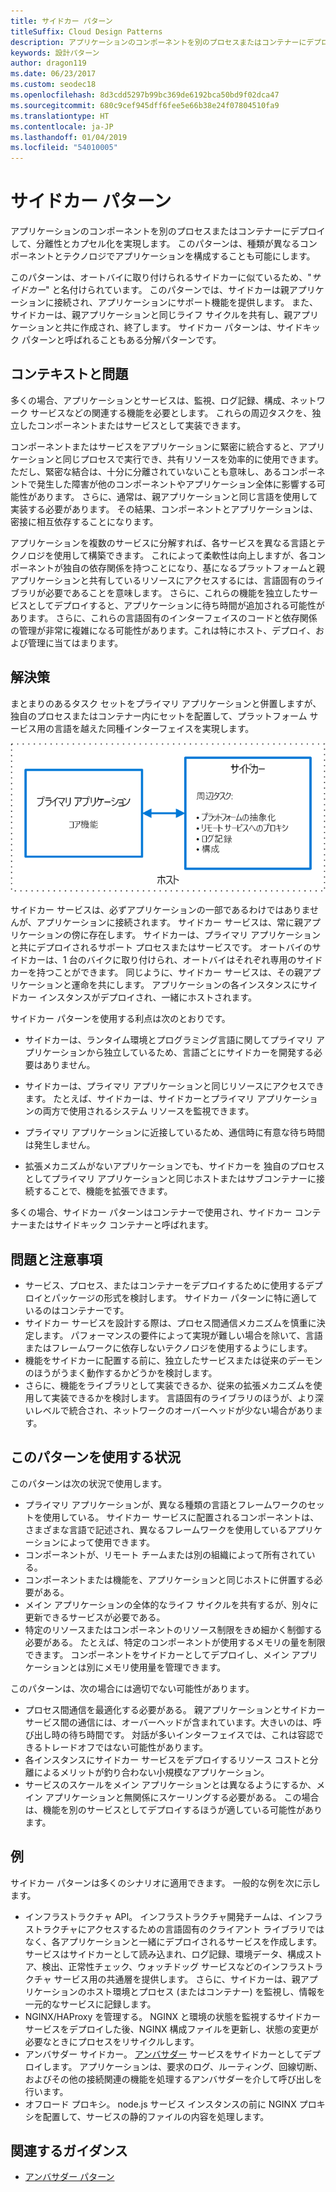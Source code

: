 ```yaml
---
title: サイドカー パターン
titleSuffix: Cloud Design Patterns
description: アプリケーションのコンポーネントを別のプロセスまたはコンテナーにデプロイして、分離性とカプセル化を実現します。
keywords: 設計パターン
author: dragon119
ms.date: 06/23/2017
ms.custom: seodec18
ms.openlocfilehash: 8d3cdd5297b99bc369de6192bca50bd9f02dca47
ms.sourcegitcommit: 680c9cef945dff6fee5e66b38e24f07804510fa9
ms.translationtype: HT
ms.contentlocale: ja-JP
ms.lasthandoff: 01/04/2019
ms.locfileid: "54010005"
---
```

# <a name="sidecar-pattern"></a>サイドカー パターン

アプリケーションのコンポーネントを別のプロセスまたはコンテナーにデプロイして、分離性とカプセル化を実現します。 このパターンは、種類が異なるコンポーネントとテクノロジでアプリケーションを構成することも可能にします。

このパターンは、オートバイに取り付けられるサイドカーに似ているため、"*サイドカー*" と名付けられています。 このパターンでは、サイドカーは親アプリケーションに接続され、アプリケーションにサポート機能を提供します。 また、サイドカーは、親アプリケーションと同じライフ サイクルを共有し、親アプリケーションと共に作成され、終了します。 サイドカー パターンは、サイドキック パターンと呼ばれることもある分解パターンです。

## <a name="context-and-problem"></a>コンテキストと問題

多くの場合、アプリケーションとサービスは、監視、ログ記録、構成、ネットワーク サービスなどの関連する機能を必要とします。 これらの周辺タスクを、独立したコンポーネントまたはサービスとして実装できます。

コンポーネントまたはサービスをアプリケーションに緊密に統合すると、アプリケーションと同じプロセスで実行でき、共有リソースを効率的に使用できます。 ただし、緊密な結合は、十分に分離されていないことも意味し、あるコンポーネントで発生した障害が他のコンポーネントやアプリケーション全体に影響する可能性があります。 さらに、通常は、親アプリケーションと同じ言語を使用して実装する必要があります。 その結果、コンポーネントとアプリケーションは、密接に相互依存することになります。

アプリケーションを複数のサービスに分解すれば、各サービスを異なる言語とテクノロジを使用して構築できます。 これによって柔軟性は向上しますが、各コンポーネントが独自の依存関係を持つことになり、基になるプラットフォームと親アプリケーションと共有しているリソースにアクセスするには、言語固有のライブラリが必要であることを意味します。 さらに、これらの機能を独立したサービスとしてデプロイすると、アプリケーションに待ち時間が追加される可能性があります。 さらに、これらの言語固有のインターフェイスのコードと依存関係の管理が非常に複雑になる可能性があります。これは特にホスト、デプロイ、および管理に当てはまります。

## <a name="solution"></a>解決策

まとまりのあるタスク セットをプライマリ アプリケーションと併置しますが、独自のプロセスまたはコンテナー内にセットを配置して、プラットフォーム サービス用の言語を越えた同種インターフェイスを実現します。

![サイドカー パターンの図](./_images/sidecar.png)

サイドカー サービスは、必ずアプリケーションの一部であるわけではありませんが、アプリケーションに接続されます。 サイドカー サービスは、常に親アプリケーションの傍に存在します。 サイドカーは、プライマリ アプリケーションと共にデプロイされるサポート プロセスまたはサービスです。 オートバイのサイドカーは、1 台のバイクに取り付けられ、オートバイはそれぞれ専用のサイドカーを持つことができます。 同じように、サイドカー サービスは、その親アプリケーションと運命を共にします。 アプリケーションの各インスタンスにサイドカー インスタンスがデプロイされ、一緒にホストされます。

サイドカー パターンを使用する利点は次のとおりです。

- サイドカーは、ランタイム環境とプログラミング言語に関してプライマリ アプリケーションから独立しているため、言語ごとにサイドカーを開発する必要はありません。

- サイドカーは、プライマリ アプリケーションと同じリソースにアクセスできます。 たとえば、サイドカーは、サイドカーとプライマリ アプリケーションの両方で使用されるシステム リソースを監視できます。

- プライマリ アプリケーションに近接しているため、通信時に有意な待ち時間は発生しません。

- 拡張メカニズムがないアプリケーションでも、サイドカーを 独自のプロセスとしてプライマリ アプリケーションと同じホストまたはサブコンテナーに接続することで、機能を拡張できます。

多くの場合、サイドカー パターンはコンテナーで使用され、サイドカー コンテナーまたはサイドキック コンテナーと呼ばれます。

## <a name="issues-and-considerations"></a>問題と注意事項

- サービス、プロセス、またはコンテナーをデプロイするために使用するデプロイとパッケージの形式を検討します。 サイドカー パターンに特に適しているのはコンテナーです。
- サイドカー サービスを設計する際は、プロセス間通信メカニズムを慎重に決定します。 パフォーマンスの要件によって実現が難しい場合を除いて、言語またはフレームワークに依存しないテクノロジを使用するようにします。
- 機能をサイドカーに配置する前に、独立したサービスまたは従来のデーモンのほうがうまく動作するかどうかを検討します。
- さらに、機能をライブラリとして実装できるか、従来の拡張メカニズムを使用して実装できるかを検討します。 言語固有のライブラリのほうが、より深いレベルで統合され、ネットワークのオーバーヘッドが少ない場合があります。

## <a name="when-to-use-this-pattern"></a>このパターンを使用する状況

このパターンは次の状況で使用します。

- プライマリ アプリケーションが、異なる種類の言語とフレームワークのセットを使用している。 サイドカー サービスに配置されるコンポーネントは、さまざまな言語で記述され、異なるフレームワークを使用しているアプリケーションによって使用できます。
- コンポーネントが、リモート チームまたは別の組織によって所有されている。
- コンポーネントまたは機能を、アプリケーションと同じホストに併置する必要がある。
- メイン アプリケーションの全体的なライフ サイクルを共有するが、別々に更新できるサービスが必要である。
- 特定のリソースまたはコンポーネントのリソース制限をきめ細かく制御する必要がある。 たとえば、特定のコンポーネントが使用するメモリの量を制限できます。 コンポーネントをサイドカーとしてデプロイし、メイン アプリケーションとは別にメモリ使用量を管理できます。

このパターンは、次の場合には適切でない可能性があります。

- プロセス間通信を最適化する必要がある。 親アプリケーションとサイドカー サービス間の通信には、オーバーヘッドが含まれています。大きいのは、呼び出し時の待ち時間です。 対話が多いインターフェイスでは、これは容認できるトレードオフではない可能性があります。
- 各インスタンスにサイドカー サービスをデプロイするリソース コストと分離によるメリットが釣り合わない小規模なアプリケーション。
- サービスのスケールをメイン アプリケーションとは異なるようにするか、メイン アプリケーションと無関係にスケーリングする必要がある。 この場合は、機能を別のサービスとしてデプロイするほうが適している可能性があります。

## <a name="example"></a>例

サイドカー パターンは多くのシナリオに適用できます。 一般的な例を次に示します。

- インフラストラクチャ API。 インフラストラクチャ開発チームは、インフラストラクチャにアクセスするための言語固有のクライアント ライブラリではなく、各アプリケーションと一緒にデプロイされるサービスを作成します。 サービスはサイドカーとして読み込まれ、ログ記録、環境データ、構成ストア、検出、正常性チェック、ウォッチドッグ サービスなどのインフラストラクチャ サービス用の共通層を提供します。 さらに、サイドカーは、親アプリケーションのホスト環境とプロセス (またはコンテナー) を監視し、情報を一元的なサービスに記録します。
- NGINX/HAProxy を管理する。 NGINX と環境の状態を監視するサイドカー サービスをデプロイした後、NGINX 構成ファイルを更新し、状態の変更が必要なときにプロセスをリサイクルします。
- アンバサダー サイドカー。 [アンバサダー](./ambassador.md) サービスをサイドカーとしてデプロイします。 アプリケーションは、要求のログ、ルーティング、回線切断、およびその他の接続関連の機能を処理するアンバサダーを介して呼び出しを行います。
- オフロード プロキシ。 node.js サービス インスタンスの前に NGINX プロキシを配置して、サービスの静的ファイルの内容を処理します。

## <a name="related-guidance"></a>関連するガイダンス

- [アンバサダー パターン](./ambassador.md)
